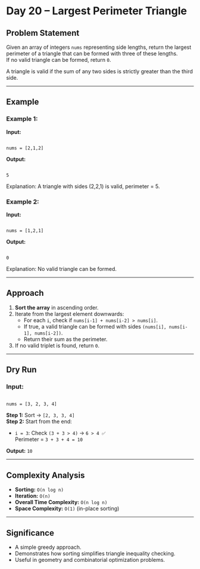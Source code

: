 # Day 20 – Largest Perimeter Triangle

## Problem Statement
Given an array of integers `nums` representing side lengths, return the largest perimeter of a triangle that can be formed with three of these lengths.  
If no valid triangle can be formed, return `0`.

A triangle is valid if the sum of any two sides is strictly greater than the third side.

---

## Example
### Example 1:
**Input:**
```

nums = [2,1,2]

```
**Output:**
```

5

```
Explanation: A triangle with sides (2,2,1) is valid, perimeter = 5.

### Example 2:
**Input:**
```

nums = [1,2,1]

```
**Output:**
```

0

```
Explanation: No valid triangle can be formed.

---

## Approach
1. **Sort the array** in ascending order.
2. Iterate from the largest element downwards:
   - For each `i`, check if `nums[i-1] + nums[i-2] > nums[i]`.
   - If true, a valid triangle can be formed with sides `(nums[i], nums[i-1], nums[i-2])`.
   - Return their sum as the perimeter.
3. If no valid triplet is found, return `0`.

---

## Dry Run
### Input:
```

nums = [3, 2, 3, 4]

```

**Step 1:** Sort → `[2, 3, 3, 4]`  
**Step 2:** Start from the end:
- `i = 3`: Check `(3 + 3 > 4)` → `6 > 4 ✅`  
  Perimeter = `3 + 3 + 4 = 10`

**Output:** `10`

---

## Complexity Analysis
- **Sorting:** `O(n log n)`
- **Iteration:** `O(n)`
- **Overall Time Complexity:** `O(n log n)`
- **Space Complexity:** `O(1)` (in-place sorting)

---

## Significance
- A simple greedy approach.
- Demonstrates how sorting simplifies triangle inequality checking.
- Useful in geometry and combinatorial optimization problems.
```